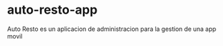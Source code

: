 auto-resto-app
==============

Auto Resto es un aplicacion de administracion para la gestion de una app movil
